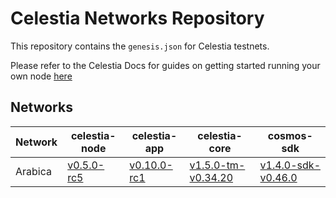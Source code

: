 # Celestia Networks Repository

This repository contains the `genesis.json` for Celestia testnets.

Please refer to the Celestia Docs for guides on getting started running
your own node [here](https://docs.celestia.org)

## Networks

| Network | celestia-node                                                                      | celestia-app                                                                        | celestia-core                                                                                      | cosmos-sdk                                                                                      |
| ------- | ---------------------------------------------------------------------------------- | ----------------------------------------------------------------------------------- | -------------------------------------------------------------------------------------------------- | ----------------------------------------------------------------------------------------------- |
| Arabica | [v0.5.0-rc5](https://github.com/celestiaorg/celestia-node/releases/tag/v0.5.0-rc5) | [v0.10.0-rc1](https://github.com/celestiaorg/celestia-app/releases/tag/v0.10.0-rc1) | [v1.5.0-tm-v0.34.20](https://github.com/celestiaorg/celestia-core/releases/tag/v1.5.0-tm-v0.34.20) | [v1.4.0-sdk-v0.46.0](https://github.com/celestiaorg/cosmos-sdk/releases/tag/v1.4.0-sdk-v0.46.0) |
